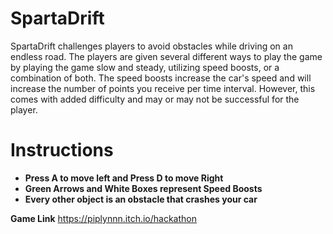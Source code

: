 # SpartaDrift

SpartaDrift challenges players to avoid obstacles while driving on an endless road. The players are given several different ways to play the game by playing the game slow and steady, utilizing speed boosts, or a combination of both. The speed boosts increase the car's speed and will increase the number of points you receive per time interval. However, this comes with added difficulty and may or may not be successful for the player.


# Instructions
- **Press A to move left and Press D to move Right**
- **Green Arrows and White Boxes represent Speed Boosts**
- **Every other object is an obstacle that crashes your car**

**Game Link**
https://piplynnn.itch.io/hackathon
